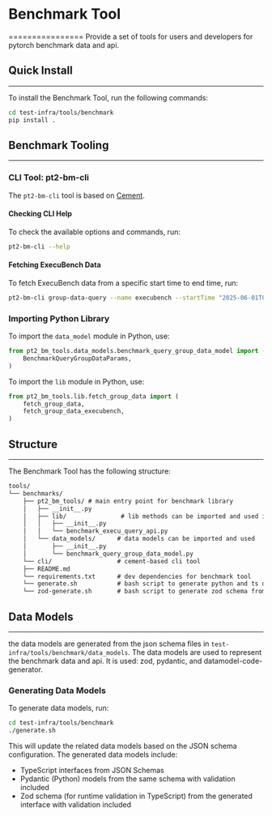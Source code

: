 # Benchmark Tool
================
Provide a set of tools for users and developers for pytorch benchmark data and api.

## Quick Install
---------------

To install the Benchmark Tool, run the following commands:

```bash
cd test-infra/tools/benchmark
pip install .
```

## Benchmark Tooling
-------------------

### CLI Tool: pt2-bm-cli

The `pt2-bm-cli` tool is based on [Cement](https://github.com/datafolklabs/cement).

#### Checking CLI Help

To check the available options and commands, run:

```bash
pt2-bm-cli --help
```

#### Fetching ExecuBench Data

To fetch ExecuBench data from a specific start time to end time, run:

```bash
pt2-bm-cli group-data-query --name execubench --startTime "2025-06-01T00:00:00" --endTime "2025-06-06T00:00:00" run
```

### Importing Python Library

To import the `data_model` module in Python, use:

```python
from pt2_bm_tools.data_models.benchmark_query_group_data_model import (
    BenchmarkQueryGroupDataParams,
)
```

To import the `lib` module in Python, use:

```python
from pt2_bm_tools.lib.fetch_group_data import (
    fetch_group_data,
    fetch_group_data_execubench,
)
```

## Structure
------------

The Benchmark Tool has the following structure:

```markdown
tools/
└── benchmarks/
    ├── pt2_bm_tools/ # main entry point for benchmark library
    │   ├── __init__.py
    │   ├── lib/               # lib methods can be imported and used in python env
    │   │   ├── __init__.py
    │   │   └── benchmark_execu_query_api.py
    │   └── data_models/      # data models can be imported and used
    │       ├── __init__.py
    │       └── benchmark_query_group_data_model.py
    └── cli/                  # cement-based cli tool
    ├── README.md
    └── requirements.txt      # dev dependencies for benchmark tool
    └── generate.sh           # bash script to generate python and ts data models from json files
    └── zod-generate.sh       # bash script to generate zod schema from ts interface
```

## Data Models
----------------------
the data models are generated from the json schema files in `test-infra/tools/benchmark/data_models`. The data models are used to represent the benchmark data and api.
It is used: zod, pydantic, and datamodel-code-generator.

### Generating Data Models

To generate data models, run:

```bash
cd test-infra/tools/benchmark
./generate.sh
```

This will update the related data models based on the JSON schema configuration. The generated data models include:

* TypeScript interfaces from JSON Schemas
* Pydantic (Python) models from the same schema with validation included
* Zod schema (for runtime validation in TypeScript) from the generated interface with validation included

